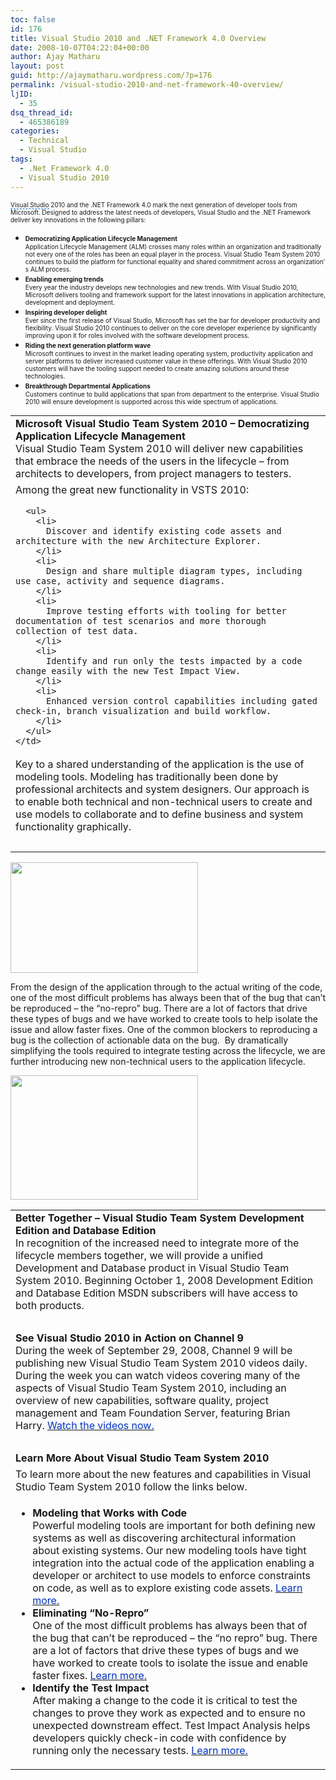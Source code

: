 ```yaml
---
toc: false
id: 176
title: Visual Studio 2010 and .NET Framework 4.0 Overview
date: 2008-10-07T04:22:04+00:00
author: Ajay Matharu
layout: post
guid: http://ajaymatharu.wordpress.com/?p=176
permalink: /visual-studio-2010-and-net-framework-40-overview/
ljID:
  - 35
dsq_thread_id:
  - 465386189
categories:
  - Technical
  - Visual Studio
tags:
  - .Net Framework 4.0
  - Visual Studio 2010
---
```

<span style="font-size:x-small;"><span class="yshortcuts" style="border-bottom:1px dashed #0066cc;background:transparent none repeat scroll 0 0;cursor:pointer;">Visual Studio</span> 2010 and the .NET Framework 4.0 mark the <span class="yshortcuts" style="border-bottom:medium none;background:transparent none repeat scroll 0 0;cursor:pointer;">next generation</span> of developer tools from <span class="yshortcuts" style="border-bottom:medium none;background:transparent none repeat scroll 0 0;cursor:pointer;">Microsoft</span>. Designed to address the latest needs of developers, <span class="yshortcuts" style="border-bottom:medium none;background:transparent none repeat scroll 0 0;cursor:pointer;">Visual Studio</span> and the .NET Framework deliver key innovations in the following pillars:</span>

  * <span style="font-size:x-small;"><strong>Democratizing Application Lifecycle Management</strong><br /> Application Lifecycle Management (ALM) crosses many roles within an organization and traditionally not every one of the roles has been an equal player in the process. <span class="yshortcuts" style="border-bottom:medium none;background:transparent none repeat scroll 0 0;cursor:pointer;">Visual Studio Team System</span> 2010 continues to build the platform for functional equality and shared commitment across an organization&#8217; s ALM process.</span>
  * <span style="font-size:x-small;"><strong>Enabling emerging trends</strong><br /> Every year the industry develops new technologies and new trends. With Visual Studio 2010, Microsoft delivers tooling and framework support for the latest innovations in application architecture, development and deployment.</span>
  * <span style="font-size:x-small;"><strong>Inspiring developer delight</strong><br /> Ever since the first release of Visual Studio, Microsoft has set the bar for developer productivity and flexibility. Visual Studio 2010 continues to deliver on the core developer experience by significantly improving upon it for roles involved with the <span class="yshortcuts" style="border-bottom:medium none;background:transparent none repeat scroll 0 0;cursor:pointer;">software development process</span>.</span>
  * <span style="font-size:x-small;"><strong>Riding the <span class="yshortcuts" style="border-bottom:medium none;background:transparent none repeat scroll 0 0;cursor:pointer;">next generation platform</span> wave</strong><br /> Microsoft continues to invest in the market leading operating system, productivity application and server platforms to deliver increased customer value in these offerings. With Visual Studio 2010 customers will have the tooling support needed to create amazing solutions around these technologies.</span>
  * <span style="font-size:x-small;"><strong>Breakthrough Departmental Applications</strong><br /> Customers continue to build applications that span from department to the enterprise. Visual Studio 2010 will ensure development is supported across this wide spectrum of applications.</span>

<table style="width:100%;" border="0">
  <tr>
    <td>
      <strong>Microsoft Visual Studio Team System 2010 – Democratizing Application Lifecycle Management</strong><br /> Visual Studio Team System 2010 will deliver new capabilities that embrace the needs of the users in the lifecycle – from architects to developers, from project managers to testers.
    </td>
  </tr>
  
  <tr>
    <td>
      Among the great new functionality in VSTS 2010:</p> 
      
      <ul>
        <li>
          Discover and identify existing code assets and architecture with the new Architecture Explorer.
        </li>
        <li>
          Design and share multiple diagram types, including use case, activity and sequence diagrams.
        </li>
        <li>
          Improve testing efforts with tooling for better documentation of test scenarios and more thorough collection of test data.
        </li>
        <li>
          Identify and run only the tests impacted by a code change easily with the new Test Impact View.
        </li>
        <li>
          Enhanced version control capabilities including gated check-in, branch visualization and build workflow.
        </li>
      </ul>
    </td>
  </tr>
  
  <tr>
    <td>
      Key to a shared understanding of the application is the use of modeling tools. Modeling has traditionally been done by professional architects and system designers. Our approach is to enable both technical and non-technical users to create and use models to collaborate and to define business and system functionality graphically.
    </td>
  </tr>
  
  <tr>
    <td>
       
    </td>
  </tr>
</table>

[<img class="aligncenter size-medium wp-image-189" title="vs2010" src="http://ajaymatharu.files.wordpress.com/2008/10/vs2010.png?w=300" alt="" width="300" height="177" />](http://ajaymatharu.files.wordpress.com/2008/10/vs2010.png)

From the design of the application through to the actual writing of the code, one of the most difficult problems has always been that of the bug that can’t be reproduced – the “no-repro” bug. There are a lot of factors that drive these types of bugs and we have worked to create tools to help isolate the issue and allow faster fixes. One of the common blockers to reproducing a bug is the collection of actionable data on the bug.  By dramatically simplifying the tools required to integrate testing across the lifecycle, we are further introducing new non-technical users to the application lifecycle.

[<img class="aligncenter size-medium wp-image-190" title="vs20101" src="http://ajaymatharu.files.wordpress.com/2008/10/vs20101.png?w=300" alt="" width="300" height="199" />](http://ajaymatharu.files.wordpress.com/2008/10/vs20101.png)

<table style="width:100%;" border="0">
  <tr>
    <td>
      <strong>Better Together – Visual Studio Team System Development Edition and Database Edition</strong><br /> In recognition of the increased need to integrate more of the lifecycle members together, we will provide a unified Development and Database product in Visual Studio Team System 2010. Beginning October 1, 2008 Development Edition and Database Edition MSDN subscribers will have access to both products.
    </td>
  </tr>
  
  <tr>
    <td>
       
    </td>
  </tr>
  
  <tr>
    <td>
      <strong>See Visual Studio 2010 in Action on Channel 9</strong><br /> During the week of September 29, 2008, Channel 9 will be publishing new Visual Studio Team System 2010 videos daily. During the week you can watch videos covering many of the aspects of Visual Studio Team System 2010, including an overview of new capabilities, software quality, project management and Team Foundation Server, featuring Brian Harry. <a id="ctl00_mainContentContainer_ctl01" href="http://channel9.msdn.com/visualstudio"><span style="color:#0033cc;">Watch the videos now.</span></a>
    </td>
  </tr>
  
  <tr>
    <td>
       
    </td>
  </tr>
  
  <tr>
    <td>
      <strong>Learn More About Visual Studio Team System 2010</strong>
    </td>
  </tr>
  
  <tr>
    <td>
      To learn more about the new features and capabilities in Visual Studio Team System 2010 follow the links below.
    </td>
  </tr>
  
  <tr>
    <td>
      <ul>
        <li>
          <strong>Modeling that Works with Code</strong><br /> Powerful modeling tools are important for both defining new systems as well as discovering architectural information about existing systems. Our new modeling tools have tight integration into the actual code of the application enabling a developer or architect to use models to enforce constraints on code, as well as to explore existing code assets. <a id="ctl00_mainContentContainer_ctl02" href="http://ajaymatharu.wordpress.com/vsts2008/products/bb725993.aspx#Mod"><span style="color:#0033cc;">Learn more.</span></a>
        </li>
        <li>
          <strong>Eliminating “No-Repro”</strong><br /> One of the most difficult problems has always been that of the bug that can’t be reproduced – the “no repro” bug. There are a lot of factors that drive these types of bugs and we have worked to create tools to isolate the issue and enable faster fixes. <a id="ctl00_mainContentContainer_ctl03" href="http://ajaymatharu.wordpress.com/vsts2008/products/bb725993.aspx#Elim"><span style="color:#0033cc;">Learn more.</span></a>
        </li>
        <li>
          <strong>Identify the Test Impact</strong><br /> After making a change to the code it is critical to test the changes to prove they work as expected and to ensure no unexpected downstream effect. Test Impact Analysis helps developers quickly check-in code with confidence by running only the necessary tests. <a id="ctl00_mainContentContainer_ctl04" href="http://ajaymatharu.wordpress.com/vsts2008/products/bb725993.aspx#Id"><span style="color:#0033cc;">Learn more.</span></a>
        </li>
      </ul>
    </td>
  </tr>
</table>
